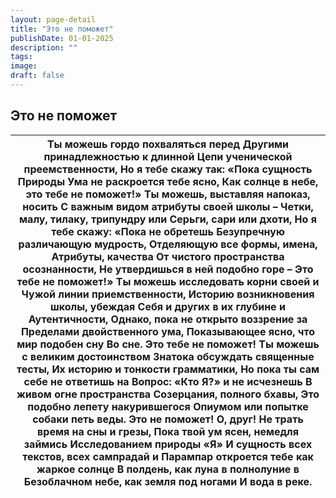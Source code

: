 ```yaml
---
layout: page-detail
title: "Это не поможет"
publishDate: 01-01-2025
description: ""
tags:
image:
draft: false
---
```


## Это не поможет
| Ты можешь гордо похваляться перед  Другими принадлежностью к длинной  Цепи ученической преемственности,  Но я тебе скажу так: «Пока сущность  Природы Ума не раскроется тебе ясно,  Как солнце в небе, это тебе не поможет!»  Ты можешь, выставляя напоказ, носить  С важным видом атрибуты своей школы –  Четки, малу, тилаку, трипундру или  Серьги, сари или дхоти,  Но я тебе скажу: «Пока не обретешь  Безупречную различающую мудрость,  Отделяющую все формы, имена,  Атрибуты, качества  От чистого пространства осознанности,  Не утвердишься в ней подобно горе –  Это тебе не поможет!»  Ты можешь исследовать корни своей и  Чужой линии приемственности,  Историю возникновения школы, убеждая  Себя и других в их глубине и  Аутентичности,  Однако, пока не открыто воззрение за  Пределами двойственного ума,  Показывающее ясно, что мир подобен сну  Во сне.  Это тебе не поможет!  Ты можешь с великим достоинством  Знатока обсуждать священные тесты,  Их историю и тонкости грамматики,  Но пока ты сам себе не ответишь на  Вопрос: «Кто Я?» и не исчезнешь  В живом огне пространства  Созерцания, полного бхавы,  Это подобно лепету накурившегося  Опиумом или попытке собаки петь веды.  Это не поможет! О, друг! Не трать время на сны и грезы,  Пока твой ум ясен, немедля займись  Исследованием природы «Я»  И сущность всех текстов, всех сампрадай и  Парампар откроется тебе как жаркое солнце  В полдень, как луна в полнолуние в  Безоблачном небе, как земля под ногами  И вода в реке. |
| ---------------------------------------------------------------------------------------------------------------------------------------------------------------------------------------------------------------------------------------------------------------------------------------------------------------------------------------------------------------------------------------------------------------------------------------------------------------------------------------------------------------------------------------------------------------------------------------------------------------------------------------------------------------------------------------------------------------------------------------------------------------------------------------------------------------------------------------------------------------------------------------------------------------------------------------------------------------------------------------------------------------------------------------------------------------------------------------------------------------------------------------------------------------------------------------------------------------------------------------------------------------------------------------------------------------------------------------------------------------------------------------------------------------------------------------------------------------------------------------------------------------------------- |
  
  
